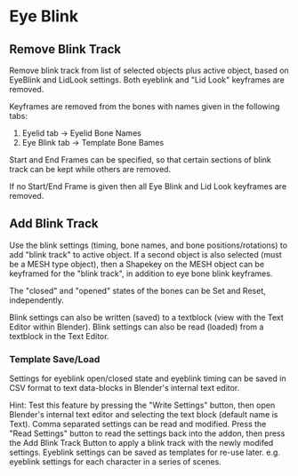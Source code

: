 # Eye Blink

## Remove Blink Track
Remove blink track from list of selected objects plus active object, based on EyeBlink and LidLook settings. Both eyeblink and "Lid Look" keyframes are removed.

Keyframes are removed from the bones with names given in the following tabs:
1) Eyelid tab -> Eyelid Bone Names
2) Eye Blink tab -> Template Bone Bames

Start and End Frames can be specified, so that certain sections of blink track can be kept while others are removed.

If no Start/End Frame is given then all Eye Blink and Lid Look keyframes are removed.

## Add Blink Track
Use the blink settings (timing, bone names, and bone positions/rotations) to add "blink track" to active object. If a second object is also selected (must be a MESH type object), then a Shapekey on the MESH object can be keyframed for the "blink track", in addition to eye bone blink keyframes.

The "closed" and "opened" states of the bones can be Set and Reset, independently.

Blink settings can also be written (saved) to a textblock (view with the Text Editor within Blender). Blink settings can also be read (loaded) from a textblock in the Text Editor.

### Template Save/Load
Settings for eyeblink open/closed state and eyeblink timing can be saved in CSV format to text data-blocks in Blender's internal text editor.

Hint: Test this feature by pressing the "Write Settings" button, then open Blender's internal text editor and selecting the text block (default name is Text). Comma separated settings can be read and modified. Press the "Read Settings" button to read the settings back into the addon, then press the Add Blink Track Button to apply a blink track with the newly modifed settings. Eyeblink settings can be saved as templates for re-use later. e.g. eyeblink settings for each character in a series of scenes.
